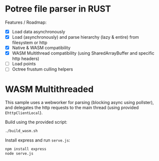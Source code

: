 # Potree file parser in RUST

Features / Roadmap:

- [x] Load data asynchronously
- [x] Load (asynchronously) and parse hierarchy (lazy & entire) from filesystem or http
- [x] Native & WASM compatibility
- [x] WASM Multithread compatibility (using SharedArrayBuffer and specific http headers)
- [ ] Load points 
- [ ] Octree frustum culling helpers

# WASM Multithreaded

This sample uses a webworker for parsing (blocking async using pollster), and delegates the http requests to the main thread (using provided `EhttpClientLocal`).

Build using the provided script:

```bash
./build_wasm.sh
```

Install express and run `serve.js`:

```bash
npm install express
node serve.js
```

